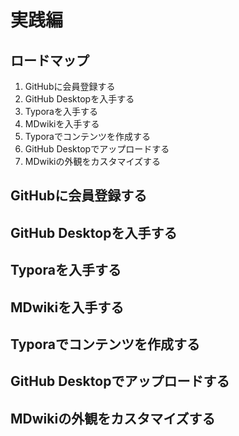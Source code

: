 # 実践編

## ロードマップ

1. GitHubに会員登録する
1. GitHub Desktopを入手する
1. Typoraを入手する
1. MDwikiを入手する
1. Typoraでコンテンツを作成する
1. GitHub Desktopでアップロードする
1. MDwikiの外観をカスタマイズする

## GitHubに会員登録する

## GitHub Desktopを入手する

## Typoraを入手する

## MDwikiを入手する

## Typoraでコンテンツを作成する

## GitHub Desktopでアップロードする

## MDwikiの外観をカスタマイズする